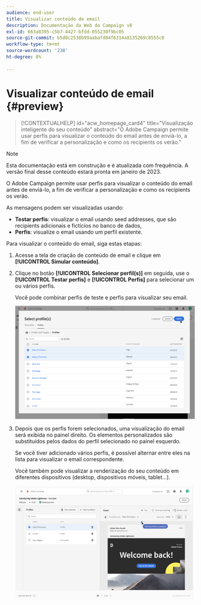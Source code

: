 ```yaml
---
audience: end-user
title: Visualizar conteúdo de email
description: Documentação da Web do Campaign v8
exl-id: 663a8395-c5b7-4427-bfdd-055230f9bc05
source-git-commit: b5d0c2538b99aabafd04f6314a8135269c8555c0
workflow-type: tm+mt
source-wordcount: '238'
ht-degree: 0%

---
```


# Visualizar conteúdo de email {#preview}

>[!CONTEXTUALHELP]
>id="acw_homepage_card4"
>title="Visualização inteligente do seu conteúdo"
>abstract="O Adobe Campaign permite usar perfis para visualizar o conteúdo do email antes de enviá-lo, a fim de verificar a personalização e como os recipients os verão."

>[!NOTE]
>
>Esta documentação está em construção e é atualizada com frequência. A versão final desse conteúdo estará pronta em janeiro de 2023.

O Adobe Campaign permite usar perfis para visualizar o conteúdo do email antes de enviá-lo, a fim de verificar a personalização e como os recipients os verão.

As mensagens podem ser visualizadas usando:

* **Testar perfis**: visualizar o email usando seed addresses, que são recipients adicionais e fictícios no banco de dados,
* **Perfis**: visualize o email usando um perfil existente.

Para visualizar o conteúdo do email, siga estas etapas:

1. Acesse a tela de criação de conteúdo de email e clique em **[!UICONTROL Simular conteúdo]**.

1. Clique no botão **[!UICONTROL Selecionar perfil(s)]** em seguida, use o **[!UICONTROL Testar perfis]** e **[!UICONTROL Perfis]** para selecionar um ou vários perfis.

   Você pode combinar perfis de teste e perfis para visualizar seu email.

   ![](assets/preview-profile.png)

1. Depois que os perfis forem selecionados, uma visualização do email será exibida no painel direito. Os elementos personalizados são substituídos pelos dados do perfil selecionado no painel esquerdo.

   Se você tiver adicionado vários perfis, é possível alternar entre eles na lista para visualizar o email correspondente.

   Você também pode visualizar a renderização do seu conteúdo em diferentes dispositivos (desktop, dispositivos móveis, tablet...).

   ![](assets/preview.png)
